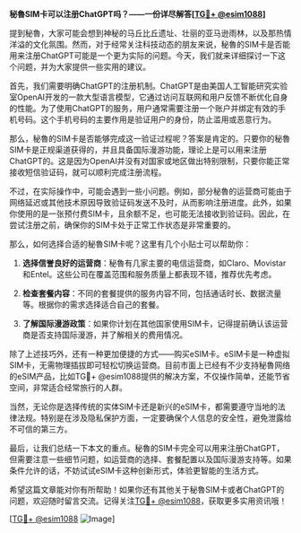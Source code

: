 **秘魯SIM卡可以注册ChatGPT吗？——一份详尽解答[[TG💪+ @esim1088](https://t.me/s/esim1088)]**

提到秘魯，大家可能会想到神秘的马丘比丘遗址、壮丽的亚马逊雨林，以及那热情洋溢的文化氛围。然而，对于经常关注科技动态的朋友来说，秘魯的SIM卡是否能用来注册ChatGPT可能是一个更为实际的问题。今天，我们就来详细探讨一下这个问题，并为大家提供一些实用的建议。

首先，我们需要明确ChatGPT的注册机制。ChatGPT是由美国人工智能研究实验室OpenAI开发的一款大型语言模型，它通过访问互联网和用户反馈不断优化自身的性能。为了使用ChatGPT的服务，用户通常需要注册一个账户并绑定有效的手机号码。这个手机号码的主要作用是验证用户的身份，防止滥用或恶意行为。

那么，秘魯的SIM卡是否能够完成这一验证过程呢？答案是肯定的。只要你的秘魯SIM卡是正规渠道获得的，并且具备国际漫游功能，理论上是可以用来注册ChatGPT的。这是因为OpenAI并没有对国家或地区做出特别限制，只要你能正常接收短信验证码，就可以顺利完成注册流程。

不过，在实际操作中，可能会遇到一些小问题。例如，部分秘魯的运营商可能由于网络延迟或其他技术原因导致验证码发送不及时，从而影响注册进度。此外，如果你使用的是一张预付费SIM卡，且余额不足，也可能无法接收到验证码。因此，在尝试注册之前，确保你的SIM卡处于正常工作状态是非常重要的。

那么，如何选择合适的秘魯SIM卡呢？这里有几个小贴士可以帮助你：

1. **选择信誉良好的运营商**：秘魯有几家主要的电信运营商，如Claro、Movistar和Entel。这些公司在覆盖范围和服务质量上都表现不错，推荐优先考虑。
   
2. **检查套餐内容**：不同的套餐提供的服务内容不同，包括通话时长、数据流量等。根据你的需求选择适合自己的套餐。

3. **了解国际漫游政策**：如果你计划在其他国家使用SIM卡，记得提前确认该运营商是否支持国际漫游，并了解相关的费用情况。

除了上述技巧外，还有一种更加便捷的方式——购买eSIM卡。eSIM卡是一种虚拟SIM卡，无需物理插拔即可轻松切换运营商。目前市面上已经有不少支持秘魯网络的eSIM产品，比如TG💪+ @esim1088提供的解决方案，不仅操作简单，还能节省空间，非常适合经常旅行的人群。

当然，无论你是选择传统的实体SIM卡还是新兴的eSIM卡，都需要遵守当地的法律法规。特别是在涉及隐私保护方面，一定要确保个人信息的安全性，避免泄露给不可信的第三方。

最后，让我们总结一下本文的重点。秘魯的SIM卡完全可以用来注册ChatGPT，但需要注意一些细节问题，如运营商的选择、套餐配置以及国际漫游支持等。如果条件允许的话，不妨试试eSIM卡这种创新形式，体验更智能的生活方式。

希望这篇文章能对你有所帮助！如果你还有其他关于秘魯SIM卡或者ChatGPT的问题，欢迎随时留言交流。记得关注[TG💪+ @esim1088](https://t.me/s/esim1088)，获取更多实用资讯哦！

[[TG💪+ @esim1088](https://t.me/s/esim1088) ![Image](https://i.postimg.cc/4NQfJmqS/Snipaste-2025-05-13-00-14-12.png)]